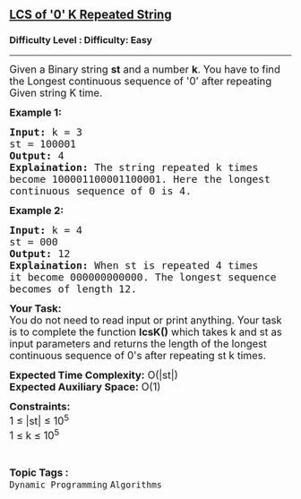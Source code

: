 <h2><a href="https://www.geeksforgeeks.org/problems/lcs-of-0-k-repeated-string5642/1?page=1&category=Dynamic%20Programming&difficulty=Easy&status=unsolved&sortBy=submissions">LCS of '0' K Repeated String</a></h2><h3>Difficulty Level : Difficulty: Easy</h3><hr><div class="problems_problem_content__Xm_eO"><p><span style="font-size:18px">Given a Binary string <strong>st</strong> and a number <strong>k</strong>. You have to find the Longest continuous sequence of '0' after repeating Given string K time.</span></p>

<p><strong><span style="font-size:18px">Example 1:</span></strong></p>

<pre><span style="font-size:18px"><strong>Input:</strong> k = 3
st = 100001
<strong>Output:</strong> 4
<strong>Explaination:</strong> The string repeated k times 
become 100001100001100001. Here the longest 
continuous sequence of 0 is 4.</span></pre>

<p><strong><span style="font-size:18px">Example 2:</span></strong></p>

<pre><span style="font-size:18px"><strong>Input:</strong> k = 4
st = 000
<strong>Output:</strong> 12
<strong>Explaination:</strong> When st is repeated 4 times 
it become 000000000000. The longest sequence 
becomes of length 12.</span></pre>

<p><span style="font-size:18px"><strong>Your Task:</strong><br>
You do not need to read input or print anything. Your task is to complete the function <strong>lcsK()</strong> which takes k and st as input parameters and returns the length of the longest continuous sequence of 0's after repeating st k times.</span></p>

<p><span style="font-size:18px"><strong>Expected Time Complexity:</strong> O(|st|)<br>
<strong>Expected Auxiliary Space:</strong> O(1)</span></p>

<p><span style="font-size:18px"><strong>Constraints:</strong><br>
1 ≤ |st| ≤ 10<sup>5</sup><br>
1 ≤ k ≤ 10<sup>5</sup>&nbsp;&nbsp;</span></p>
</div><br><p><span style=font-size:18px><strong>Topic Tags : </strong><br><code>Dynamic Programming</code>&nbsp;<code>Algorithms</code>&nbsp;